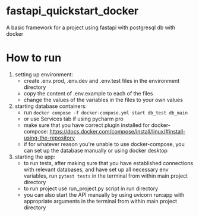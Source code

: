 # fastapi_quickstart_docker

A basic framework for a project using fastapi with postgresql db with docker

# How to run

1. setting up environment:
    - create .env.prod, .env.dev and .env.test files in the environment directory
    - copy the content of .env.example to each of the files
    - change the values of the variables in the files to your own values
2. starting database containers:
    - run `docker compose -f docker-compose.yml start db_test db_main`
    - or use Services tab if using pycharm pro
    - make sure that you have correct plugin installed for
      docker-compose: https://docs.docker.com/compose/install/linux/#install-using-the-repository
    - if for whatever reason you're unable to use docker-compose, you can set up the database manually or using docker
      desktop
3. starting the app:
    - to run tests, after making sure that you have established connections with relevant databases, and have set up all
      necessary env variables, run `pytest tests` in the terminal from within main project directory
    - to run project use run_project.py script in run directory
    - you can also start the API manually by using uvicorn run:app with appropriate arguments in the terminal from
      within main project directory
